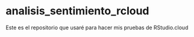 # analisis_sentimiento_rcloud
Este es el repositorio que usaré para hacer mis pruebas de RStudio.cloud
